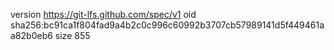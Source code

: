 version https://git-lfs.github.com/spec/v1
oid sha256:bc91ca1f804fad9a4b2c0c996c60992b3707cb57989141d5f449461aa82b0eb6
size 855
